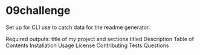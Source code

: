 # 09challenge

Set up for CLI use to catch data for the readme generator.  

Required outputs:
title of my project
and sections titled
Description
Table of Contents
Installation
Usage
License
Contributing
Tests
Questions


